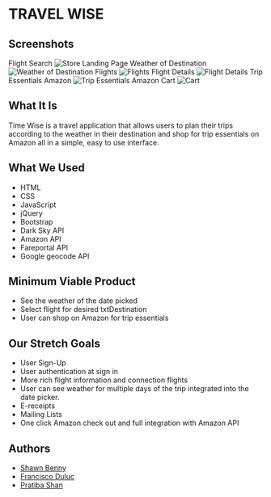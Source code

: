 # TRAVEL WISE

## Screenshots

Flight Search
![Store Landing Page](https://imgur.com/BAnXRdd)
Weather of Destination
![Weather of Destination](https://imgur.com/L9gDrei)
Flights
![Flights](https://imgur.com/DkkBZ3i)
Flight Details
![Flight Details](https://imgur.com/OIsBPEp)
Trip Essentials Amazon
![Trip Essentials Amazon](https://imgur.com/1usHa29)
Cart
![Cart](https://www.dropbox.com/s/f5olanrtrpva548/Screen%20Shot%202018-07-13%20at%209.46.13%20AM.png?raw=1)

## What It Is

Time Wise is a travel application that allows users to plan their trips according to the weather in their destination and shop for trip essentials on Amazon all in a simple, easy to use interface.

## What We Used

- HTML
- CSS
- JavaScript
- jQuery
- Bootstrap
- Dark Sky API
- Amazon API
- Fareportal API
- Google geocode API

## Minimum Viable Product

- See the weather of the date picked
- Select flight for desired txtDestination
- User can shop on Amazon for trip essentials

## Our Stretch Goals

- User Sign-Up
- User authentication at sign in
- More rich flight information and connection flights
- User can see weather for multiple days of the trip integrated into the date picker.
- E-receipts
- Mailing Lists
- One click Amazon check out and full integration with Amazon API

## Authors

- [Shawn Benny](https://github.com/sbenn9210)
- [Francisco Duluc](https://github.com/franciscoduluc)
- [Pratiba Shan](https://github.com/pratibashan)
